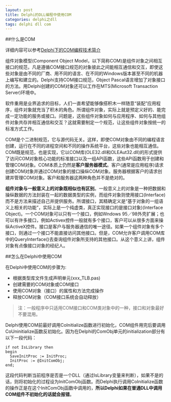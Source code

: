 ```yaml
---
layout: post
title: Delphi的DLL编程中使用COM
categories: delphi之dll 
tags: delphi dll com
---
```


##什么是COM

详细内容可以参考[Delphi下的COM编程技术简介 ](http://blog.sina.com.cn/s/blog_4ca9ceef0100gfpc.html)

组件对象模型(Component Object Model，以下简称COM)是组件对象之间相互接口的规范，凡是遵循COM接口规范的对象彼此之间能相互通信和交互，即使这些对象是由不同的厂商、用不同的语言、在不同的Windows版本甚至不同的机器上编写和建立的。Delphi支持COM接口规范，Object Pascal语言增加了对象接口的方法。用Delphi创建的COM对象还可以工作在MTS(Microsoft Transaction Server)环境中。

软件重用是业界追求的目标，人们一直希望能够像搭积木一样随意“装配”应用程序，组件对象就充当了积木的角色。所谓组件对象，实际上就是预定义好的、能完成一定功能的服务或接口。问题是，这些组件对象如何与应用程序、如何与其他组件对象共存并相互通信和交互？这就需要制定一个规范，让这些组件对象按统一的标准方式工作。

COM是个二进制规范，它与源代码无关。这样，即使COM对象由不同的编程语言创建，运行在不同的进程空间和不同的操作系统平台，这些对象也能相互通信。COM既是规范，也是实现，它以COM库(OLE32.dll和OLEAut32.dll)的形式提供了访问COM对象核心功能的标准接口以及一组API函数，这些API函数用于创建和管理COM对象。COM本质上仍然是**客户服务器模式**。客户(通常是应用程序)请求创建COM对象并通过COM对象的接口操纵COM对象。服务器根据客户的请求创建并管理COM对象。客户和服务器这两种角色并不是绝对的。

**组件对象与一般意义上的对象既相似也有区别**。一般意义上的对象是一种把数据和操纵数据的方法封装在一起的数据类型的实例，而组件对象则使用接口(Interface)而不是方法来描述自己并提供服务。所谓接口，其精确定义是“基于对象的一组语义上相关的功能”，实际上是一个纯虚类，真正实现接口的是接口对象)(Interface Object)。一个COM对象可以只有一个接口，例如Wndows 95／98外壳扩展；也可以有许多接口，例如Activex控件一般就有多个接口，客户可以从很多方面来操纵ActiveX控件。接口是客户与服务器通信的唯一途径。如果一个组件对象有多个接口，则通过一个接口不能直接访问其他接口。但是，COM允许客户调用COM库中的QueryInterface()去查询组件对象所支持的其他接口。从这个意义上讲，组件对象有点像接口对象的经纪人。

##怎么在Delphi中使用COM

在Delphi中使用COM的步骤为:

* 根据类型库文件生成声明单元(xxx_TLB.pas)
* 创建需要的COM对象或COM接口
* 使用COM对象（接口）的属性和方法完成操作
* 释放COM对象（COM接口系统会自动释放）

>注：一般程序中只适用COM接口和COM类对象中的一种，接口和对象最好不要混用。

Delphi使用COM前最好调用CoInitialize函数进行初始化，COM组件用完后要调用CoUninitialize函数反初始化。因为在Delphi的ComObj单元的initialization部分有以下一段代码： 

```
if not IsLibrary then 
begin 
  SaveInitProc := InitProc; 
  InitProc := @InitComObj; 
end; 
```

这段代码判断当前程序是否是一个DLL（通过IsLibrary变量来判断），如果不是的话，则将初始化的过程设为InitComObj函数。而Delphi执行调用CoInitialize函数的操作正是在这个InitComObj函数中调用的，**所以Delphi如果在普通DLL中调用COM组件不初始化的话就会报错**。
